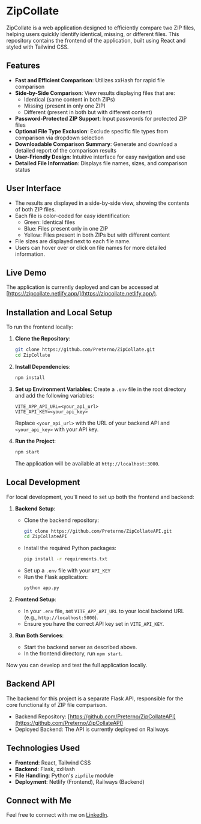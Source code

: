 # ZipCollate

ZipCollate is a web application designed to efficiently compare two ZIP files, helping users quickly identify identical, missing, or different files. This repository contains the frontend of the application, built using React and styled with Tailwind CSS.

## Features

- **Fast and Efficient Comparison**: Utilizes xxHash for rapid file comparison
- **Side-by-Side Comparison**: View results displaying files that are:
  - Identical (same content in both ZIPs)
  - Missing (present in only one ZIP)
  - Different (present in both but with different content)
- **Password-Protected ZIP Support**: Input passwords for protected ZIP files
- **Optional File Type Exclusion**: Exclude specific file types from comparison via dropdown selection
- **Downloadable Comparison Summary**: Generate and download a detailed report of the comparison results
- **User-Friendly Design**: Intuitive interface for easy navigation and use
- **Detailed File Information**: Displays file names, sizes, and comparison status

## User Interface

- The results are displayed in a side-by-side view, showing the contents of both ZIP files.
- Each file is color-coded for easy identification:
  - Green: Identical files
  - Blue: Files present only in one ZIP
  - Yellow: Files present in both ZIPs but with different content
- File sizes are displayed next to each file name.
- Users can hover over or click on file names for more detailed information.

## Live Demo

The application is currently deployed and can be accessed at [https://zipcollate.netlify.app/](https://zipcollate.netlify.app/).

## Installation and Local Setup

To run the frontend locally:

1. **Clone the Repository**:
   ```bash
   git clone https://github.com/Preterno/ZipCollate.git
   cd ZipCollate
   ```

2. **Install Dependencies**:
   ```bash
   npm install
   ```

3. **Set up Environment Variables**:
   Create a `.env` file in the root directory and add the following variables:
   ```
   VITE_APP_API_URL=<your_api_url>
   VITE_API_KEY=<your_api_key>
   ```
   Replace `<your_api_url>` with the URL of your backend API and `<your_api_key>` with your API key.

4. **Run the Project**:
   ```bash
   npm start
   ```
   The application will be available at `http://localhost:3000`.

## Local Development

For local development, you'll need to set up both the frontend and backend:

1. **Backend Setup**:
   - Clone the backend repository: 
     ```bash
     git clone https://github.com/Preterno/ZipCollateAPI.git
     cd ZipCollateAPI
     ```
   - Install the required Python packages:
     ```bash
     pip install -r requirements.txt
     ```
   - Set up a `.env` file with your `API_KEY`
   - Run the Flask application:
     ```bash
     python app.py
     ```

2. **Frontend Setup**:
   - In your `.env` file, set `VITE_APP_API_URL` to your local backend URL (e.g., `http://localhost:5000`).
   - Ensure you have the correct API key set in `VITE_API_KEY`.

3. **Run Both Services**:
   - Start the backend server as described above.
   - In the frontend directory, run `npm start`.

Now you can develop and test the full application locally.

## Backend API

The backend for this project is a separate Flask API, responsible for the core functionality of ZIP file comparison.

- Backend Repository: [https://github.com/Preterno/ZipCollateAPI](https://github.com/Preterno/ZipCollateAPI)
- Deployed Backend: The API is currently deployed on Railways

## Technologies Used

- **Frontend**: React, Tailwind CSS
- **Backend**: Flask, xxHash
- **File Handling**: Python's `zipfile` module
- **Deployment**: Netlify (Frontend), Railways (Backend)

## Connect with Me

Feel free to connect with me on [LinkedIn](https://www.linkedin.com/).
